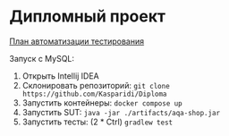 # Дипломный проект
[План автоматизации тестирования](https://github.com/Kasparidi/Diploma/blob/master/documentation/Plan.md)

Запуск с MySQL:
1. Открыть Intellij IDEA
1. Склонировать репозиторий: ``git clone https://github.com/Kasparidi/Diploma``
1. Запустить контейнеры: ``docker compose up``
1. Запустить SUT: ``java -jar ./artifacts/aqa-shop.jar``
1. Запустить тесты: (2 * Ctrl) ``gradlew test``